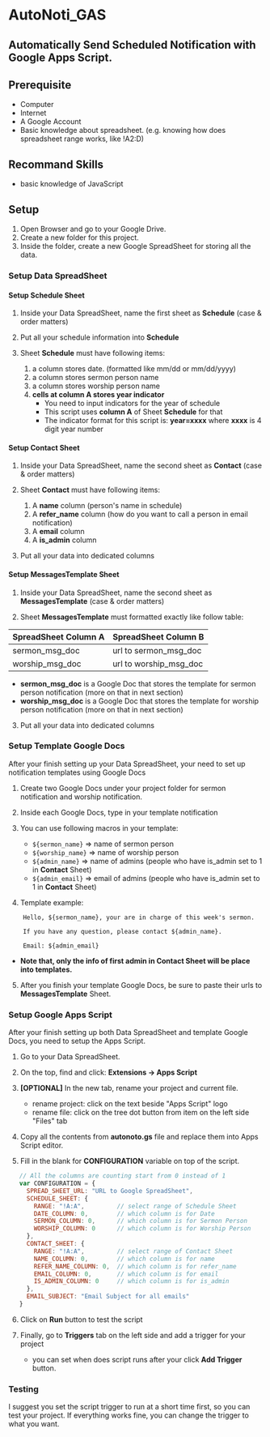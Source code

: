 
# AutoNoti_GAS

## Automatically Send Scheduled Notification with Google Apps Script.

## Prerequisite

* Computer
* Internet
* A Google Account
* Basic knowledge about spreadsheet. (e.g. knowing how does spreadsheet range works, like !A2:D)

## Recommand Skills

* basic knowledge of JavaScript

## Setup

1. Open Browser and go to your Google Drive.
2. Create a new folder for this project.
3. Inside the folder, create a new Google SpreadSheet for storing all the data.

### Setup Data SpreadSheet

#### Setup Schedule Sheet

1. Inside your Data SpreadSheet, name the first sheet as **Schedule** (case & order matters)

2. Put all your schedule information into **Schedule**

3. Sheet **Schedule** must have following items:
   1. a column stores date. (formatted like mm/dd or mm/dd/yyyy)
   2. a column stores sermon person name
   3. a column stores worship person name
   4. **cells at column A stores year indicator**
      * You need to input indicators for the year of schedule
      * This script uses **column A** of Sheet **Schedule** for that
      * The indicator format for this script is: **year=xxxx** where **xxxx** is 4 digit year number

#### Setup Contact Sheet

1. Inside your Data SpreadSheet, name the second sheet as **Contact** (case & order matters)

2. Sheet **Contact** must have following items:
   1. A **name** column (person's name in schedule)
   2. A **refer_name** column (how do you want to call a person in email notification)
   3. A **email** column 
   4. A **is_admin** column

3. Put all your data into dedicated columns

#### Setup MessagesTemplate Sheet

1. Inside your Data SpreadSheet, name the second sheet as **MessagesTemplate** (case & order matters)

2. Sheet **MessagesTemplate** must formatted exactly like follow table:

| SpreadSheet Column A | SpreadSheet Column B   |
|----------------------|------------------------|
| sermon_msg_doc       | url to sermon_msg_doc  |
| worship_msg_doc      | url to worship_msg_doc |

* **sermon_msg_doc** is a Google Doc that stores the template for sermon person notification (more on that in next section)
* **worship_msg_doc** is a Google Doc that stores the template for worship person notification (more on that in next section)

3. Put all your data into dedicated columns


### Setup Template Google Docs

After your finish setting up your Data SpreadSheet, your need to set up notification templates using Google Docs

1. Create two Google Docs under your project folder for sermon notification and worship notification.

2. Inside each Google Docs, type in your template notification

3. You can use following macros in your template:
   * ```${sermon_name}``` => name of sermon person
   * ```${worship_name}``` => name of worship person
   * ```${admin_name}``` => name of admins (people who have is_admin set to 1 in **Contact** Sheet)
   * ```${admin_email}``` => email of admins (people who have is_admin set to 1 in **Contact** Sheet)

4. Template example:

```
    Hello, ${sermon_name}, your are in charge of this week's sermon.
    
    If you have any question, please contact ${admin_name}.
    
    Email: ${admin_email}
```

   * **Note that, only the info of first admin in Contact Sheet will be place into templates.**

5. After you finish your template Google Docs, be sure to paste their urls to **MessagesTemplate** Sheet.

### Setup Google Apps Script

After your finish setting up both Data SpreadSheet and template Google Docs, you need to setup the Apps Script.

1. Go to your Data SpreadSheet.

2. On the top, find and click: **Extensions -> Apps Script**

3. **[OPTIONAL]** In the new tab, rename your project and current file.
   * rename project: click on the text beside "Apps Script" logo
   * rename file: click on the tree dot button from item on the left side "Files" tab

4. Copy all the contents from **autonoto.gs** file and replace them into Apps Script editor.

5. Fill in the blank for **CONFIGURATION** variable on top of the script.

```js
   // All the columns are counting start from 0 instead of 1 
   var CONFIGURATION = {
     SPREAD_SHEET_URL: "URL to Google SpreadSheet",
     SCHEDULE_SHEET: {
       RANGE: "!A:A",         // select range of Schedule Sheet
       DATE_COLUMN: 0,        // which column is for Date
       SERMON_COLUMN: 0,      // which column is for Sermon Person
       WORSHIP_COLUMN: 0      // which column is for Worship Person
     },
     CONTACT_SHEET: {
       RANGE: "!A:A",         // select range of Contact Sheet
       NAME_COLUMN: 0,        // which column is for name
       REFER_NAME_COLUMN: 0,  // which column is for refer_name
       EMAIL_COLUMN: 0,       // which column is for email
       IS_ADMIN_COLUMN: 0     // which column is for is_admin
     },
     EMAIL_SUBJECT: "Email Subject for all emails"
   }
```

6. Click on **Run** button to test the script

7. Finally, go to **Triggers** tab on the left side and add a trigger for your project
   * you can set when does script runs after your click **Add Trigger** button.

### Testing

I suggest you set the script trigger to run at a short time first, so you can test your project. If everything works fine, you can change the trigger to what you want.


